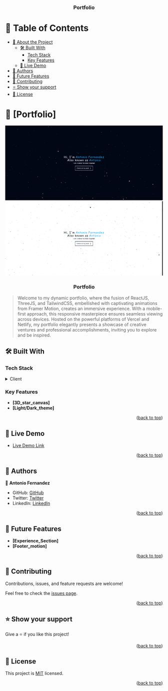 <a name="readme-top"></a>

<div align="center">

  <h3><b>Portfolio</b></h3>

</div>

<!-- TABLE OF CONTENTS -->

# 📗 Table of Contents

- [📖 About the Project](#about-project)
  - [🛠 Built With](#built-with)
    - [Tech Stack](#tech-stack)
    - [Key Features](#key-features)
  - [🚀 Live Demo](#live-demo)
- [👥 Authors](#authors)
- [🔭 Future Features](#future-features)
- [🤝 Contributing](#contributing)
- [⭐️ Show your support](#support)
- [📝 License](#license)

<!-- PROJECT DESCRIPTION -->

# 📖 [Portfolio] <a name="about-project"></a>

<div align="center">
  <img src="src/assets/portfolio1.png" alt="project sample" width="700"  height="auto" />
  <img src="src/assets/portfolio2.png" alt="project sample" width="700"  height="auto" />
  <br/>

  <h3><b>Portfolio</b></h3>

</div>

> Welcome to my dynamic portfolio, where the fusion of ReactJS, ThreeJS, and TailwindCSS, embellished with captivating animations from Framer Motion, creates an immersive experience. With a mobile-first approach, this responsive masterpiece ensures seamless viewing across devices. Hosted on the powerful platforms of Vercel and Netlify, my portfolio elegantly presents a showcase of creative ventures and professional accomplishments, inviting you to explore and be inspired.

## 🛠 Built With <a name="built-with"></a>

### Tech Stack <a name="tech-stack"></a>

<details>
  <summary>Client</summary>
  <ul>
    <li><a href="https://reactjs.org/">React.js</a></li>
    <li><a href="https://threejs.org/">Three.js</a></li>
    <li><a href="https://www.framer.com/motion/">Framer Motion</a></li>
  </ul>
</details>


<!-- Features -->

### Key Features <a name="key-features"></a>

- **[3D_star_canvas]**
- **[Light/Dark_theme]**

<p align="right">(<a href="#readme-top">back to top</a>)</p>

<!-- LIVE DEMO -->

## 🚀 Live Demo <a name="live-demo"></a>

- [Live Demo Link](https://rhbarry.me/)

<p align="right">(<a href="#readme-top">back to top</a>)</p>

<!-- AUTHORS -->

## 👥 Authors <a name="authors"></a>

👤 **Antonio Fernandez**

- GitHub: [GitHub](https://github.com/mybuddy4305)
- Twitter: [Twitter](https://twitter.com/Antonio-Fernandez)
- LinkedIn: [LinkedIn](https://www.linkedin.com/in/antonio-fernandez-364928372)

<p align="right">(<a href="#readme-top">back to top</a>)</p>

<!-- FUTURE FEATURES -->

## 🔭 Future Features <a name="future-features"></a>

- **[Experience_Section]**
- **[Footer_motion]**

<p align="right">(<a href="#readme-top">back to top</a>)</p>

<!-- CONTRIBUTING -->

## 🤝 Contributing <a name="contributing"></a>

Contributions, issues, and feature requests are welcome!

Feel free to check the [issues page](../../issues/).

<p align="right">(<a href="#readme-top">back to top</a>)</p>

<!-- SUPPORT -->

## ⭐️ Show your support <a name="support"></a>

Give a ⭐️ if you like this project!

<p align="right">(<a href="#readme-top">back to top</a>)</p>

<!-- LICENSE -->

## 📝 License <a name="license"></a>

This project is [MIT](./LICENSE) licensed.

<p align="right">(<a href="#readme-top">back to top</a>)</p>

